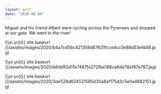 ```yaml
---
layout: post
date: "2020-08-06"
---
```


Miguel and his friend Albert were cycling across the Pyrenees and stopped at our gate. We went to the river!

![yo yo]({{ site.baseurl }}/assets/images/2020/b4a7cd56c421358d87631fcce4cc0e88d53efd48.jpg)

![yo yo]({{ site.baseurl }}/assets/images/2020/b6dd92d11e7487fa272fbe188ca6de78a187e767.jpg)

![yo yo]({{ site.baseurl }}/assets/images/2020/3de528d834521585d30a8af175d3c5e0a4682151.jpg)

